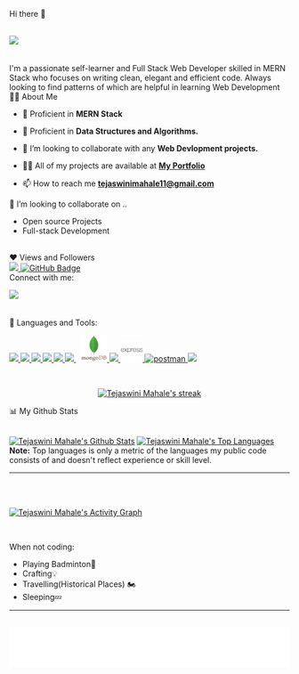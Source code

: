 

 Hi there 👋

<br/><img src="https://readme-typing-svg.herokuapp.com?font=Architects+Daughter&amp;color=FF7722&amp;size=30&amp;lines=Hey!+It's+Tejaswini+Mahale!;Learning+Web+Development...;" style="max-width: 100%;">

<br/>
I'm a passionate self-learner and Full Stack Web Developer skilled in MERN Stack who focuses 
on writing clean, elegant and efficient code. Always looking to find patterns of which are 
helpful in learning Web Development
<br/>
 🙋‍♂️ About Me

- 🔭  Proficient in **MERN Stack** 

- 🌱 Proficient in **Data Structures and Algorithms.** 

- 👯 I’m looking to collaborate with any **Web Devlopment projects.** 

- 👨‍💻 All of my projects are available at **[My Portfolio](https://tejaswini-mahale.vercel.app//)**<br/>

- 📫 How to reach me **tejaswinimahale11@gmail.com**<br/>


👯 I’m looking to collaborate on ..
<ul>
  <li>Open source Projects</li>
  <li>Full-stack Development</li>
</ul>
<br/>
❤ Views and Followers <br/>
<a href="https://github.com/TejaswiniMahale/github-profile-views-counter">
    <img src="https://komarev.com/ghpvc/?username=TejaswiniMahale">
</a>
<a href="https://github.com/TejaswiniMahale?tab=followers"><img src="https://img.shields.io/github/followers/TejaswiniMahale?label=Followers&style=social" alt="GitHub Badge"></a>

<br/>
Connect with me:
<br/>
<p align="left">

<a href = "https://www.linkedin.com/in/tejaswini-mahale-a78062232/"><img src="https://img.icons8.com/fluent/48/000000/linkedin.png"/></a>
<!-- <a href = "https://www.instagram.com/nayan_ingale/"><img src="https://img.icons8.com/fluent/48/000000/instagram-new.png"/></a> -->

</p>

<br/>
 🚀 Languages and Tools:


<p align="left"> 
    <a href="https://reactjs.org/" target="_blank"> <img src="https://img.icons8.com/color/48/000000/react-native.png"/> </a>
    <a href="https://developer.mozilla.org/en-US/docs/Web/JavaScript" target="_blank"> <img src="https://img.icons8.com/color/48/000000/javascript.png"/> </a> 
    <a href="https://www.w3.org/html/" target="_blank"> <img src="https://img.icons8.com/color/48/000000/html-5.png"/> </a> 
    <a href="https://www.w3schools.com/css/" target="_blank"> <img src="https://img.icons8.com/color/48/000000/css3.png"/> </a> 
    <a href="https://getbootstrap.com" target="_blank"> <img src="https://img.icons8.com/color/48/000000/bootstrap.png"/> </a>
    <a style="padding-right:8px;" href="https://nodejs.org" target="_blank"> <img src="https://img.icons8.com/color/48/000000/nodejs.png"/> </a> 
    <a href="https://www.mongodb.com/" target="_blank"> <img src="https://raw.githubusercontent.com/devicons/devicon/master/icons/mongodb/mongodb-original-wordmark.svg" alt="mongodb" width="48" height="48"/> </a> 
    <a href="https://redux.js.org" target="_blank"> <img src="https://img.icons8.com/color/48/000000/redux.png"/> </a>
    <a href="https://expressjs.com" target="_blank"> <img src="https://raw.githubusercontent.com/devicons/devicon/master/icons/express/express-original-wordmark.svg" alt="express" width="40" height="40"/> </a>
    <a href="https://postman.com" target="_blank"> <img src="https://www.vectorlogo.zone/logos/getpostman/getpostman-icon.svg" alt="postman" width="45" height="45"/> </a>   
    <a href="https://git-scm.com/" target="_blank"> <img src="https://img.icons8.com/color/48/000000/git.png"/> </a> 
    
</p>

<!-- [![React Badge](https://img.shields.io/badge/-React-61DBFB?style=for-the-badge&labelColor=black&logo=react&logoColor=61DBFB)](#)  [![Javascript Badge](https://img.shields.io/badge/-Javascript-F0DB4F?style=for-the-badge&labelColor=black&logo=javascript&logoColor=F0DB4F)](#) [![Typescript Badge](https://img.shields.io/badge/-Typescript-007acc?style=for-the-badge&labelColor=black&logo=typescript&logoColor=007acc)](#) [![Nodejs Badge](https://img.shields.io/badge/-Nodejs-3C873A?style=for-the-badge&labelColor=black&logo=node.js&logoColor=3C873A)](#) [![GraphQL Badge](https://img.shields.io/badge/-GraphQl-e535ab?style=for-the-badge&labelColor=black&logo=node.js&logoColor=e535ab)](#) -->
<br/>

<p align="center">
    <a href="https://github.com/TejaswiniMahale/github-readme-streak-stats">
        <img title="🔥 Get streak stats for your profile at git.io/streak-stats" alt="Tejaswini Mahale's streak" src="https://github-readme-streak-stats.herokuapp.com/?user=TejaswiniMahale&theme=black-ice&hide_border=true&stroke=0000&background=060A0CD0"/>
    </a>
</p>

 📊 My Github Stats


  <br/>
    <a href="https://github.com/TejaswiniMahale/github-readme-stats"><img alt="Tejaswini Mahale's Github Stats" src="https://github-readme-stats.vercel.app/api?username=TejaswiniMahale&show_icons=true&count_private=true&theme=react&hide_border=true&bg_color=0D1117" /></a>
  <a href="https://github.com/TejaswiniMahale/github-readme-stats"><img alt="Tejaswini Mahale's Top Languages" src="https://github-readme-stats.vercel.app/api/top-langs/?username=TejaswiniMahale&langs_count=8&count_private=true&layout=compact&theme=react&hide_border=true&bg_color=0D1117" /></a>
  <br/>
  <b>Note:</b> Top languages is only a metric of the languages my public code consists of and doesn't reflect experience or skill level.

---
<br/>
<br/>



<a href="https://github.com/TejaswiniMahale/github-readme-activity-graph"><img alt="Tejaswini Mahale's Activity Graph" src="https://activity-graph.herokuapp.com/graph?username=TejaswiniMahale&bg_color=0D1117&color=5BCDEC&line=5BCDEC&point=FFFFFF&hide_border=true" /></a>

<br/>

When not coding:<br>
- Playing Badminton🏸<br>
- Crafting💡<br>
- Travelling(Historical Places) 🏍️<br>
- Sleeping💤<br>

----

<code>
<a target="_blank" rel="noopener noreferrer" href="https://github.com/Kushal997-das/Kushal997-das/blob/master/Profile%20generator/marquee.svg"><img align="center" height="70" alt="Thanks" width="100%" src="https://github.com/Kushal997-das/Kushal997-das/raw/master/Profile%20generator/marquee.svg" style="max-width: 100%;"></a>
</code>
